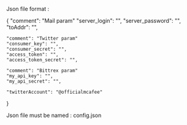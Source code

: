 Json file format :

{
	"comment": "Mail param"
	"server_login": "",
	"server_password": "",
	"toAddr": "",

	"comment": "Twitter param"
	"consumer_key": "",
	"consumer_secret": "",
	"access_token": "",
	"access_token_secret": "",

	"comment": "Bittrex param"
	"my_api_key": "",
	"my_api_secret": "",

	"twitterAccount": "@officialmcafee"
}

Json file must be named : config.json
